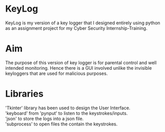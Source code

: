 # KeyLog
KeyLog is my version of a key logger that I designed entirely using python as an assignment project for my Cyber Security Internship-Training.
# Aim
The purpose of this version of key logger is for parental control and well intended monitoring. Hence there is a GUI involved unlike the invisible keyloggers that are used for malicious purposes.
# Libraries
'Tkinter' library has been used to design the User Interface.  
'keyboard' from 'pynput' to listen to the keystrokes/inputs.  
'json' to store the logs into a json file.  
'subprocess' to open files the contain the keystrokes.  
